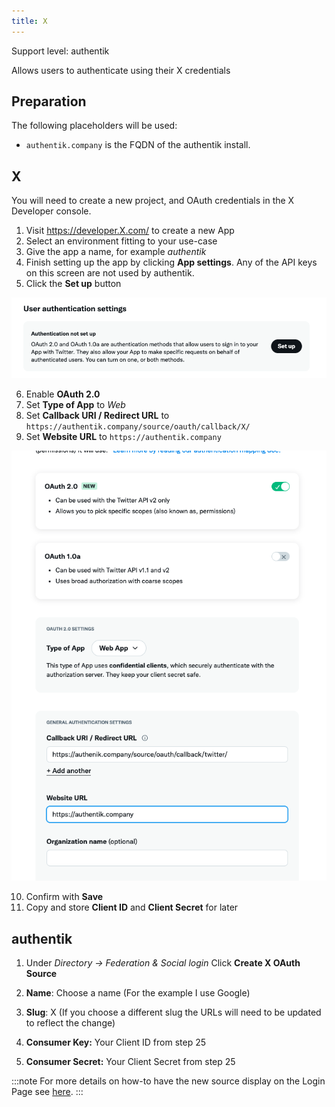 ```yaml
---
title: X
---
```


<span class="badge badge--primary">Support level: authentik</span>

Allows users to authenticate using their X credentials

## Preparation

The following placeholders will be used:

-   `authentik.company` is the FQDN of the authentik install.

## X

You will need to create a new project, and OAuth credentials in the X Developer console.

1. Visit https://developer.X.com/ to create a new App
2. Select an environment fitting to your use-case
3. Give the app a name, for example _authentik_
4. Finish setting up the app by clicking **App settings**. Any of the API keys on this screen are not used by authentik.
5. Click the **Set up** button

![](./X1.png)

6. Enable **OAuth 2.0**
7. Set **Type of App** to _Web_
8. Set **Callback URI / Redirect URL** to `https://authentik.company/source/oauth/callback/X/`
9. Set **Website URL** to `https://authentik.company`

![](./X2.png)

10. Confirm with **Save**
11. Copy and store **Client ID** and **Client Secret** for later

## authentik

1. Under _Directory -> Federation & Social login_ Click **Create X OAuth Source**

2. **Name**: Choose a name (For the example I use Google)
3. **Slug**: X (If you choose a different slug the URLs will need to be updated to reflect the change)
4. **Consumer Key:** Your Client ID from step 25
5. **Consumer Secret:** Your Client Secret from step 25

:::note
For more details on how-to have the new source display on the Login Page see [here](../index.md#add-sources-to-default-login-page).
:::
